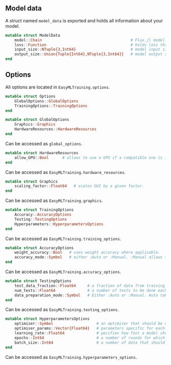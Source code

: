
## Model data

A struct named `model_data` is exported and holds all information about your model.

```julia
mutable struct ModelData
    model::Chain                                       # Flux.jl model.
    loss::Function                                     # holds loss that is used during training and validation.
    input_size::NTuple{3,Int64}                        # model input size.
    output_size::Union{Tuple{Int64},NTuple{3,Int64}}   # model output size.
end
```

## Options

All options are located in `EasyMLTraining.options`.

```julia
mutable struct Options
    GlobalOptions::GlobalOptions
    TrainingOptions::TrainingOptions
end
```

```julia
mutable struct GlobalOptions
    Graphics::Graphics
    HardwareResources::HardwareResources
end
```
Can be accessed as `global_options`.

```julia
mutable struct HardwareResources
    allow_GPU::Bool      # allows to use a GPU if a compatible one is installed.
end
```
Can be accessed as `EasyMLTraining.hardware_resources`.

```julia
mutable struct Graphics
    scaling_factor::Float64   # scales GUI by a given factor.
end
```
Can be accessed as `EasyMLTraining.graphics`.

```julia
mutable struct TrainingOptions
    Accuracy::AccuracyOptions
    Testing::TestingOptions
    Hyperparameters::HyperparametersOptions
end
```
Can be accessed as `EasyMLTraining.training_options`.

```julia
mutable struct AccuracyOptions 
    weight_accuracy::Bool   # uses weight accuracy where applicable.
    accuracy_mode::Symbol   # either :Auto or :Manual. :Manual allows to specify weights manually for each class.
end
```
Can be accessed as `EasyMLTraining.accuracy_options`.

```julia
mutable struct TestingOptions
    test_data_fraction::Float64     # a fraction of data from training data to be used for testing if data preparation mode is set to :Auto.
    num_tests::Float64              # a number of tests to be done each epoch at equal intervals.
    data_preparation_mode::Symbol   # Either :Auto or :Manual. Auto takes a specified fraction of training data to be used for testing. Manual allows to use other data as testing data.
end
```
Can be accessed as `EasyMLTraining.testing_options`.

```julia
mutable struct HyperparametersOptions
    optimiser::Symbol                   # an optimiser that should be used during training. ADAM usually works well for all cases.
    optimiser_params::Vector{Float64}   # parameters specific for each optimiser. Default ones can be found in EasyMLTraining.training_options_data
    learning_rate::Float64              # pecifies how fast a model should train. Lower values - more stable, but slower. Higher values - less stable, but faster. Should be decreased as training progresses.
    epochs::Int64                       # a number of rounds for which a model should be trained.
    batch_size::Int64                   # a number of data that should be batched together during training.
end
```
Can be accessed as `EasyMLTraining.hyperparameters_options`.



